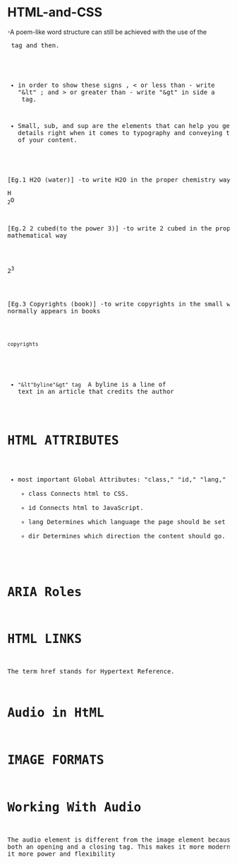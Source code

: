 # HTML-and-CSS
-A poem-like word structure can still be achieved with the use of the <pre> tag and then.
- in order to show these signs , < or less than - write "&lt" ; and > or greater than - write "&gt" in side a <code></code> tag.

- Small, sub, and sup are the elements that can help you get the details right when it comes to typography and conveying the full meaning of your content.

[Eg.1 H2O (water)]
  -to write H2O in the proper chemistry way
    <p>H <sub>2</sub>O</p>

[Eg.2 2 cubed(to the power 3)]
   -to write 2 cubed in the proper mathematical way
   <p>2<sup>3</sup></p>

[Eg.3 Copyrights (book)]
   -to write copyrights in the small way it normally appears in books
   <p><small>copyrights</small></p>

* <code>"&lt"byline"&gt" tag </code>
A byline is a line of text in an article that credits the author

# HTML ATTRIBUTES
- most important Global Attributes: "class," "id," "lang," and "dir."
  * class
      Connects html to CSS.
  * id
      Connects html to JavaScript.
  * lang
      Determines which language the page should be set up in.
  * dir
      Determines which direction the content should go.

# ARIA Roles

# HTML LINKS
   The term href stands for Hypertext Reference.

# Audio in HtML

# IMAGE FORMATS

# Working With Audio
  The audio element is different from the image element because it has both an opening and a closing tag. This makes it more modern and gives it more power and flexibility
  <audio></audio>
